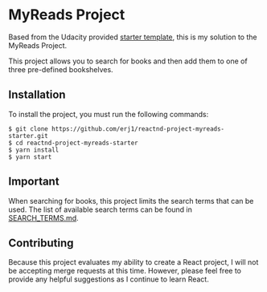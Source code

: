 # MyReads Project

Based from the Udacity provided [starter template](https://github.com/udacity/reactnd-project-myreads-starter), 
this is my solution to the MyReads Project.

This project allows you to search for books and then add them to one of three pre-defined bookshelves.

## Installation

To install the project, you must run the following commands:

```
$ git clone https://github.com/erj1/reactnd-project-myreads-starter.git
$ cd reactnd-project-myreads-starter
$ yarn install
$ yarn start
```

## Important

When searching for books, this project limits the search terms that can be used.  The list of available search terms
can be found in [SEARCH_TERMS.md](SEARCH_TERMS.md).

## Contributing

Because this project evaluates my ability to create a React project, I will not be accepting merge requests at this time.
However, please feel free to provide any helpful suggestions as I continue to learn React.
